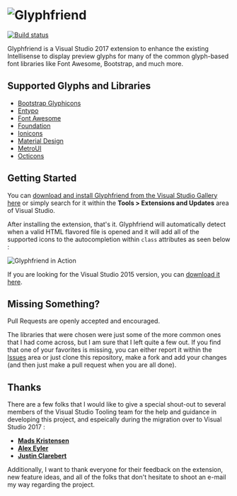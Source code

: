 ![Glyphfriend](https://raw.githubusercontent.com/rionmonster/Glyphfriend/develop/art/glyphfriend-full-logo.png)
===========

[![Build status](https://ci.appveyor.com/api/projects/status/r8wjl6ukwlnpvwid?svg=true)](https://ci.appveyor.com/project/rionmonster/glyphfriend)

Glyphfriend is a Visual Studio 2017 extension to enhance the existing Intellisense to display preview glyphs for many of the common glyph-based font libraries like Font Awesome, Bootstrap, and much more.

## Supported Glyphs and Libraries

* [Bootstrap Glyphicons](http://getbootstrap.com/components/#glyphicons)
* [Entypo](http://www.entypo.com)
* [Font Awesome](http://fortawesome.github.io/Font-Awesome/)
* [Foundation](http://foundation.zurb.com/)
* [Ionicons](http://ionicons.com/) 
* [Material Design](https://materialdesignicons.com/)
* [MetroUI](https://metroui.org.ua/)
* [Octicons](https://octicons.github.com/)

## Getting Started

You can [download and install Glyphfriend from the Visual Studio Gallery here](https://marketplace.visualstudio.com/items?itemName=RionWilliams.Glyphfriend2017) or simply search for it within the **Tools > Extensions and Updates** area of Visual Studio.

After installing the extension, that's it. Glyphfriend will automatically detect when a valid HTML flavored file is opened and it will add all of the supported icons to the autocompletion within `class` attributes as seen below :

![Glyphfriend in Action](https://raw.githubusercontent.com/rionmonster/Glyphfriend/develop/art/glyphfriend-in-action.gif)

If you are looking for the Visual Studio 2015 version, you can [download it here](https://marketplace.visualstudio.com/items?itemName=RionWilliams.Glyphfriend).

## Missing Something?

Pull Requests are openly accepted and encouraged. 

The libraries that were chosen were just some of the more common ones that I had come across, but I am sure that I left quite a few out. If you find that one of your favorites is missing, you can either report it within the [Issues](https://github.com/Rionmonster/Glyphfriend/issues) area or 
just clone this repository, make a fork and add your changes (and then just make a pull request when you are all done).

## Thanks

There are a few folks that I would like to give a special shout-out to several members of the Visual Studio Tooling team for the help and guidance in developing this project, and espeically during the migration over to Visual Studio 2017 :

* **[Mads Kristensen](https://github.com/madskristensen)**
* **[Alex Eyler](https://github.com/AlexEyler)**
* **[Justin Clarebert](https://github.com/justcla)**

Additionally, I want to thank everyone for their feedback on the extension, new feature ideas, and all of the folks that don't hesitate to shoot an e-mail my way regarding the project.
